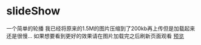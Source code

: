 # slideShow
一个简单的轮播
我已经将原来的1.5M的图片压缩到了200kb再上传但是加载起来还是很慢...
如果想要看到更好的效果请在图片加载完之后刷新页面观看
[预览](https://leirt97.github.io/slideShow/play.html)
